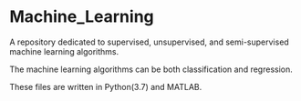# Machine_Learning
A repository dedicated to supervised, unsupervised, and semi-supervised machine learning algorithms.

The machine learning algorithms can be both classification and regression.

These files are written in Python(3.7) and MATLAB. 
